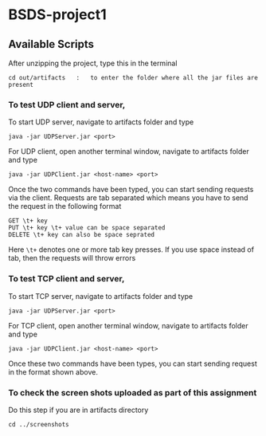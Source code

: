 # BSDS-project1

## Available Scripts

After unzipping the project, type this in the terminal

```
cd out/artifacts   :   to enter the folder where all the jar files are present
```

### To test UDP client and server,

To start UDP server, navigate to artifacts folder and type

```
java -jar UDPServer.jar <port>
```

For UDP client, open another terminal window, navigate to artifacts folder and type

```
java -jar UDPClient.jar <host-name> <port>
```

Once the two commands have been typed, you can start sending requests via the client. Requests are
tab separated which means you have to send the request in the following format

```
GET \t+ key
PUT \t+ key \t+ value can be space separated
DELETE \t+ key can also be space seprated      
```

Here `\t+` denotes one or more tab key presses. If you use space instead of tab, then the requests
will throw errors

### To test TCP client and server,

To start TCP server, navigate to artifacts folder and type

```
java -jar UDPServer.jar <port>
```

For TCP client, open another terminal window, navigate to artifacts folder and type

```
java -jar UDPClient.jar <host-name> <port>
```

Once these two commands have been types, you can start sending request in the format shown above.

### To check the screen shots uploaded as part of this assignment

Do this step if you are in artifacts directory

```
cd ../screenshots
```

